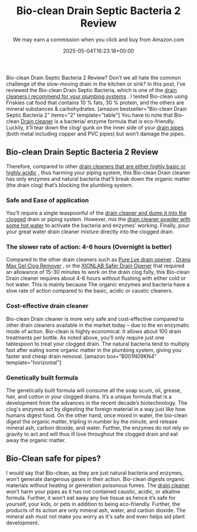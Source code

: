 ﻿---
author: We may earn a commission when you click and buy from Amazon.com
layout: post
title: Bio-clean Drain Septic Bacteria 2 Review
date: '2025-05-04T16:23:18+00:00'
categories:
- Drains
- Product Reviews
tags: []
slug: /bio-clean-drain-septic-bacteria-2-review/
lastmod: 2025-05-07T12:21:26+03:00
---

Bio-clean Drain Septic Bacteria 2 Review? Don’t we all hate the common challenge of the slow-moving drain in the kitchen or sink?
In this post, I’ve reviewed the Bio-clean Drain Septic Bacteria, which is one of the
[drain cleaners I recommend for your plumbing systems](https://pestpolicy.com/best-drain-cleaner//)
. I tested Bio-clean using Friskies cat food that contains 10 % fats, 30 % protein, and the others are mineral substances & carbohydrates.
[amazon bestseller="Bio-clean Drain Septic Bacteria 2" items="2" template="table"]
You have to note that Bio-clean
[Drain cleaner](https://pestpolicy.com/how-drain-cleaners-work/)
is a bacteria/ enzyme formula that is eco-friendly. Luckily, it’ll tear down the clog/ gunk on the inner side of your
[drain pipes](https://pestpolicy.com/sink-not-draining-but-pipes-clear/)
(both metal including copper and PVC pipes) but won’t damage the pipes.
## Bio-clean Drain Septic Bacteria 2 Review
Therefore, compared to other
[drain cleaners that are either highly basic or highly acidic](https://pestpolicy.com/is-drain-cleaner-an-acid-or-base/)
, thus harming your piping system, this Bio-clean Drain cleaner has only enzymes and natural bacteria that’ll break down the organic matter (the drain clog) that’s blocking the plumbing system.

### Safe and Ease of application
You’ll require a single teaspoonful of the
[drain cleaner and dump it into the clogged](https://pestpolicy.com/dont-use-vinegar-and-baking-soda-to-clean-clogged-drains/)
drain or piping system. However, mix the
[drain cleaner powder with some hot water](https://pestpolicy.com/how-to-unclog-a-bathtub-drain-with-standing-water/)
to activate the bacteria and enzymes' working. Finally, pour your great water drain cleaner mixture directly into the clogged drain.
### The slower rate of action: 4-6 hours (Overnight is better)
Compared to the other drain cleaners such as
[Pure Lye drain opener](https://pestpolicy.com/pure-lye-drain-opener-review/)
,
[Drano Max Gel Clog Remover](https://pestpolicy.com/drano-max-gel-clog-remover-review/)
, or the
[XIONLAB Safer Drain Opener](https://pestpolicy.com/xionlab-safer-drain-opener-review/)
that required an allowance of 15-30 minutes to work on the drain clog fully, this Bio-clean Drain cleaner requires about 4-6 hours without flushing with either cold or hot water. This is mainly because The organic enzymes and bacteria have a slow rate of action compared to the basic, acidic or caustic cleaners.
### Cost-effective drain cleaner
Bio-clean Drain cleaner is more very safe and cost-effective compared to other drain cleaners available in the market today – due to the en enzymatic mode of action. Bio-clean is highly economical.
It allows about 100 drain treatments per bottle. As noted above, you’ll only require just one tablespoon to treat your clogged drain. The natural bacteria tend to multiply fast after eating some organic matter in the plumbing system, giving you faster and cheap drain removal.
[amazon box="B001N09KN4" template="horizontal"]
### Genetically built formula
The genetically built formula will consume all the soap scum, oil, grease, hair, and cotton in your clogged drains. It’s a unique formula that is a development from the advances in the recent decade’s biotechnology. The clog's enzymes act by digesting the foreign material in a way just like how humans digest food.
On the other hand, once mixed in water, the bio-clean digest the organic matter, tripling in number by the minute, and release mineral ash, carbon dioxide, and water. Further, the enzymes do not rely on gravity to act and will thus ill love throughout the clogged drain and eat away the organic matter.
## **Bio-Clean safe for pipes**?
I would say that Bio-clean, as they are just natural bacteria and enzymes, won’t generate dangerous gases in their action. Bio-clean digests organic materials without heating or generation poisonous fumes.
The
[drain cleaner](https://pestpolicy.com/is-drain-cleaner-an-acid-or-base/)
won’t harm your pipes as it has not contained caustic, acidic, or alkaline formula. Further, it won’t eat away any live tissue as hence it’s safe for yourself, your kids, or pets in addition to being eco-friendly.
Further, the products of its action are only mineral ash, water, and carbon dioxide. The mineral ash must not make you worry as it's safe and even helps aid plant development.